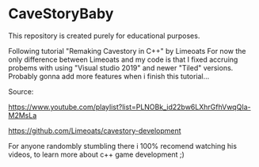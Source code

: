 # CaveStoryBaby

This repository is created purely for educational purposes.

Following tutorial "Remaking Cavestory in C++" by Limeoats
For now the only difference between Limeoats and my code is that I
fixed accruing probems with using "Visual studio 2019" and newer "Tiled" versions.
Probably gonna add more features when i finish this tutorial...

Source:

https://www.youtube.com/playlist?list=PLNOBk_id22bw6LXhrGfhVwqQIa-M2MsLa

https://github.com/Limeoats/cavestory-development

For anyone randombly stumbling there i 100% recomend watching his videos, to learn more about c++ game development ;)
